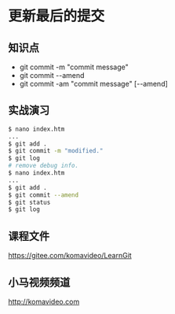 更新最后的提交
============

## 知识点

* git commit -m "commit message"
* git commit --amend
* git commit -am "commit message" [--amend]

## 实战演习

~~~bash
$ nano index.htm
...
$ git add .
$ git commit -m "modified."
$ git log
# remove debug info.
$ nano index.htm
...
$ git add .
$ git commit --amend
$ git status
$ git log
~~~

## 课程文件

https://gitee.com/komavideo/LearnGit

## 小马视频频道

http://komavideo.com
